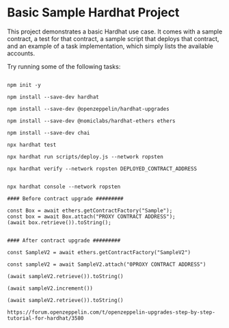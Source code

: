 # Basic Sample Hardhat Project

This project demonstrates a basic Hardhat use case. It comes with a sample contract, a test for that contract, a sample script that deploys that contract, and an example of a task implementation, which simply lists the available accounts.

Try running some of the following tasks:

```shell

npm init -y

npm install --save-dev hardhat

npm install --save-dev @openzeppelin/hardhat-upgrades

npm install --save-dev @nomiclabs/hardhat-ethers ethers

npm install --save-dev chai

npx hardhat test

npx hardhat run scripts/deploy.js --network ropsten

npx hardhat verify --network ropsten DEPLOYED_CONTRACT_ADDRESS


npx hardhat console --network ropsten

#### Before contract upgrade #########

const Box = await ethers.getContractFactory("Sample");
const box = await Box.attach("PROXY CONTRACT ADDRESS");
(await box.retrieve()).toString();


#### After contract upgrade #########

const SampleV2 = await ethers.getContractFactory("SampleV2")

const sampleV2 = await SampleV2.attach("0PROXY CONTRACT ADDRESS")

(await sampleV2.retrieve()).toString()

(await sampleV2.increment())

(await sampleV2.retrieve()).toString()

https://forum.openzeppelin.com/t/openzeppelin-upgrades-step-by-step-tutorial-for-hardhat/3580


```
